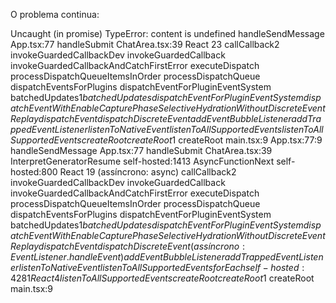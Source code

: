O problema continua:

Uncaught (in promise) TypeError: content is undefined
    handleSendMessage App.tsx:77
    handleSubmit ChatArea.tsx:39
    React 23
        callCallback2
        invokeGuardedCallbackDev
        invokeGuardedCallback
        invokeGuardedCallbackAndCatchFirstError
        executeDispatch
        processDispatchQueueItemsInOrder
        processDispatchQueue
        dispatchEventsForPlugins
        dispatchEventForPluginEventSystem
        batchedUpdates$1
        batchedUpdates
        dispatchEventForPluginEventSystem
        dispatchEventWithEnableCapturePhaseSelectiveHydrationWithoutDiscreteEventReplay
        dispatchEvent
        dispatchDiscreteEvent
        addEventBubbleListener
        addTrappedEventListener
        listenToNativeEvent
        listenToAllSupportedEvents
        listenToAllSupportedEvents
        createRoot
        createRoot$1
        createRoot
    <anonymous> main.tsx:9
App.tsx:77:9
    handleSendMessage App.tsx:77
    handleSubmit ChatArea.tsx:39
    InterpretGeneratorResume self-hosted:1413
    AsyncFunctionNext self-hosted:800
    React 19
    (assíncrono: async)
        callCallback2
        invokeGuardedCallbackDev
        invokeGuardedCallback
        invokeGuardedCallbackAndCatchFirstError
        executeDispatch
        processDispatchQueueItemsInOrder
        processDispatchQueue
        dispatchEventsForPlugins
        dispatchEventForPluginEventSystem
        batchedUpdates$1
        batchedUpdates
        dispatchEventForPluginEventSystem
        dispatchEventWithEnableCapturePhaseSelectiveHydrationWithoutDiscreteEventReplay
        dispatchEvent
        dispatchDiscreteEvent
    (assíncrono: EventListener.handleEvent)
        addEventBubbleListener
        addTrappedEventListener
        listenToNativeEvent
        listenToAllSupportedEvents
    forEach self-hosted:4281
    React 4
        listenToAllSupportedEvents
        createRoot
        createRoot$1
        createRoot
    <anonymous> main.tsx:9
